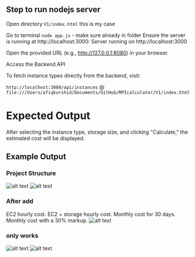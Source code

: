 
## Step to run nodejs server
Open directory ```V1/index.html``` this is my case


Go to terminal ```node app.js``` - make sure already in folder
Ensure the server is running at http://localhost:3000:
Server running on http://localhost:3000


Open the provided URL (e.g., http://127.0.0.1:8080) in your browser.

Access the Backend API

To fetch instance types directly from the backend, visit:

```http://localhost:3000/api/instances```
@
```file:///Users/afiqkurshid/Documents/GitHub/MPIcalculator/V1/index.html```

# Expected Output

After selecting the instance type, storage size, and clicking "Calculate," the estimated cost will be displayed.

## Example Output



### Project Structure
![alt text](img/1.png)
![alt text](img/2.png)


### After add 
EC2 hourly cost.
EC2 + storage hourly cost.
Monthly cost for 30 days.
Monthly cost with a 30% markup.
![alt text](img/3.png)


### only works

![alt text](img/4.png)
![alt text](img/5.png)

